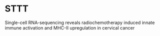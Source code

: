 # STTT
Single-cell RNA-sequencing reveals radiochemotherapy induced innate immune activation and MHC-II upregulation in cervical cancer
